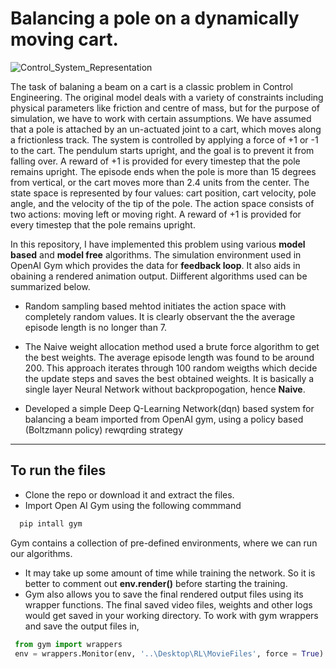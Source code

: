# Balancing a pole on a dynamically moving cart.

![Control_System_Representation](https://www.google.com/imgres?imgurl=https%3A%2F%2Fctms.engin.umich.edu%2FCTMS%2FContent%2FInvertedPendulum%2FSystem%2FModeling%2Ffigures%2Fpendulum.png&imgrefurl=https%3A%2F%2Fctms.engin.umich.edu%2FCTMS%2Findex.php%3Fexample%3DInvertedPendulum%26section%3DSystemModeling&tbnid=bRWgqm5FVQr38M&vet=12ahUKEwj18K7yp4DvAhXKPCsKHbT4CHQQMygOegUIARDHAQ..i&docid=kdVY0bMgcIQLoM&w=321&h=307&q=balancing%20pole%20ona%20cart%20control%20system&ved=2ahUKEwj18K7yp4DvAhXKPCsKHbT4CHQQMygOegUIARDHAQ)

The task of balaning a beam on a cart is a classic problem in Control Engineering. The original model deals with a variety of constraints including physical parameters like friction and centre of mass, but for the purpose of simulation, we have to work with certain assumptions. We have assumed that a pole is attached by an un-actuated joint to a cart, which moves along a frictionless track. The system is controlled by applying a force of +1 or -1 to the cart. The pendulum starts upright, and the goal is to prevent it from falling over. A reward of +1 is provided for every timestep that the pole remains upright. The episode ends when the pole is more than 15 degrees from vertical, or the cart moves more than 2.4 units from the center. The state space is represented by four values: cart position, cart velocity, pole angle, and the velocity of the tip of the pole. The action space consists of two actions: moving left or moving right. A reward of +1 is provided for every timestep that the pole remains upright.

In this repository, I have implemented this problem using various **model based** and **model free** algorithms. The simulation environment used in OpenAI Gym which provides the data for **feedback loop**. It also aids in obaining a rendered animation output. 
Diifferent algorithms used can be summarized below.

  * Random sampling based mehtod initiates the action space with completely random values. It is clearly observant the the average episode length is no longer than 7. 
  * The Naive weight allocation method used a brute force algorithm to get the best weights. The average episode length was found to be around 200. This approach iterates through 100 random weigths which decide the update steps and saves the best obtained weights. It is basically a single layer Neural Network without backpropogation, hence **Naive**.

  * Developed a simple Deep Q-Learning Network(dqn) based system for balancing a beam imported from OpenAI gym, using a policy based (Boltzmann policy) rewqrding strategy

---

## To run the files
  * Clone the repo or download it and extract the files.
  * Import Open AI Gym using the following commmand
  ```cmd
    pip intall gym
  ```
  Gym contains a collection of pre-defined environments, where we can run our algorithms. 
  * It may take up some amount of time while training the network. So it is better to comment out **env.render()** before starting the training. 
  * Gym also allows you to save the final rendered output files using its wrapper functions. The final saved video files, weights and other logs would get saved in your working directory. To work with gym wrappers and save the output files in, 
   ```python
    from gym import wrappers
    env = wrappers.Monitor(env, '..\Desktop\RL\MovieFiles', force = True)
   ```
